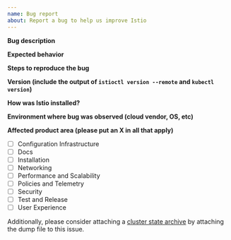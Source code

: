 ```yaml
---
name: Bug report
about: Report a bug to help us improve Istio
---
```


**Bug description**

**Expected behavior**

**Steps to reproduce the bug**

**Version (include the output of `istioctl version --remote` and `kubectl version`)**

**How was Istio installed?**

**Environment where bug was observed (cloud vendor, OS, etc)**

**Affected product area (please put an X in all that apply)**

- [ ] Configuration Infrastructure
- [ ] Docs
- [ ] Installation
- [ ] Networking
- [ ] Performance and Scalability
- [ ] Policies and Telemetry
- [ ] Security
- [ ] Test and Release
- [ ] User Experience

Additionally, please consider attaching a [cluster state archive](http://istio.io/help/bugs/#generating-a-cluster-state-archive) by attaching
the dump file to this issue.

